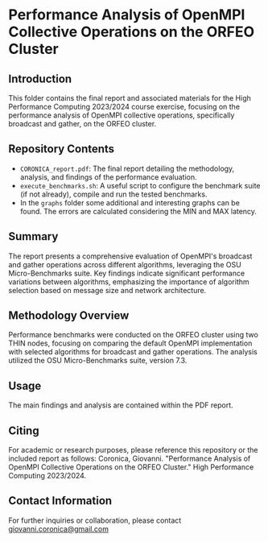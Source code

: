 # Performance Analysis of OpenMPI Collective Operations on the ORFEO Cluster

## Introduction
This folder contains the final report and associated materials for the High Performance Computing 2023/2024 course exercise, focusing on the performance analysis of OpenMPI collective operations, specifically broadcast and gather, on the ORFEO cluster.

## Repository Contents
- `CORONICA_report.pdf`: The final report detailing the methodology, analysis, and findings of the performance evaluation.
- `execute_benchmarks.sh`: A useful script to configure the benchmark suite (if not already), compile and run the tested benchmarks.
- In the `graphs` folder some additional and interesting graphs can be found. The errors are calculated considering the MIN and MAX latency.

## Summary
The report presents a comprehensive evaluation of OpenMPI's broadcast and gather operations across different algorithms, leveraging the OSU Micro-Benchmarks suite. Key findings indicate significant performance variations between algorithms, emphasizing the importance of algorithm selection based on message size and network architecture.

## Methodology Overview
Performance benchmarks were conducted on the ORFEO cluster using two THIN nodes, focusing on comparing the default OpenMPI implementation with selected algorithms for broadcast and gather operations. The analysis utilized the OSU Micro-Benchmarks suite, version 7.3.

## Usage
The main findings and analysis are contained within the PDF report.

## Citing
For academic or research purposes, please reference this repository or the included report as follows: Coronica, Giovanni. "Performance Analysis of OpenMPI Collective Operations on the ORFEO Cluster." High Performance Computing 2023/2024.

## Contact Information
For further inquiries or collaboration, please contact giovanni.coronica@gmail.com
